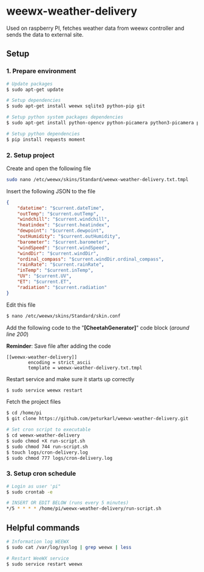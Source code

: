 # weewx-weather-delivery
Used on raspberry PI, fetches weather data from weewx controller and sends the data to external site. 

## Setup

### 1. Prepare environment
```sh 
# Update packages
$ sudo apt-get update

# Setup dependencies
$ sudo apt-get install weewx sqlite3 python-pip git

# Setup python system packages dependencies
$ sudo apt-get install python-opencv python-picamera python3-picamera python-requests

# Setup python dependencies
$ pip install requests moment
```
### 2. Setup project
Create and open the following file
```sh
sudo nano /etc/weewx/skins/Standard/weewx-weather-delivery.txt.tmpl
```
Insert the following JSON to the file
```json
{
    "datetime": "$current.dateTime",
    "outTemp": "$current.outTemp",
    "windchill": "$current.windchill",
    "heatindex": "$current.heatindex",
    "dewpoint": "$current.dewpoint",
    "outHumidity": "$current.outHumidity",
    "barometer": "$current.barometer",
    "windSpeed": "$current.windSpeed",
    "windDir": "$current.windDir",
    "ordinal_compass": "$current.windDir.ordinal_compass",
    "rainRate": "$current.rainRate",
    "inTemp": "$current.inTemp",
    "UV": "$current.UV",
    "ET": "$current.ET",
    "radiation": "$current.radiation"
}
```
Edit this file
```sh 
$ nano /etc/weewx/skins/Standard/skin.conf
``` 
Add the following code to the "**[CheetahGenerator]**" code block (*around line 200*)

**Reminder**: Save file after adding the code
```
[[weewx-weather-delivery]]
        encoding = strict_ascii
        template = weewx-weather-delivery.txt.tmpl
```

Restart service and make sure it starts up correctly
```sh
$ sudo service weewx restart
```

Fetch the project files
```sh
$ cd /home/pi
$ git clone https://github.com/peturkarl/weewx-weather-delivery.git

# Set cron script to executable
$ cd weewx-weather-delivery
$ sudo chmod +X run-script.sh
$ sudo chmod 744 run-script.sh
$ touch logs/cron-delivery.log
$ sudo chmod 777 logs/cron-delivery.log
```

### 3. Setup cron schedule
```sh
# Login as user 'pi"
$ sudo crontab -e

# INSERT OR EDIT BELOW (runs every 5 minutes)
*/5 * * * * /home/pi/weewx-weather-delivery/run-script.sh
```

## Helpful commands

```sh
# Information log WEEWX
$ sudo cat /var/log/syslog | grep weewx | less

# Restart WeeWX service
$ sudo service restart weewx
```
